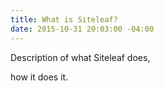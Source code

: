 ```yaml
---
title: What is Siteleaf?
date: 2015-10-31 20:03:00 -04:00
---
```


Description of what Siteleaf does, 

how it does it.